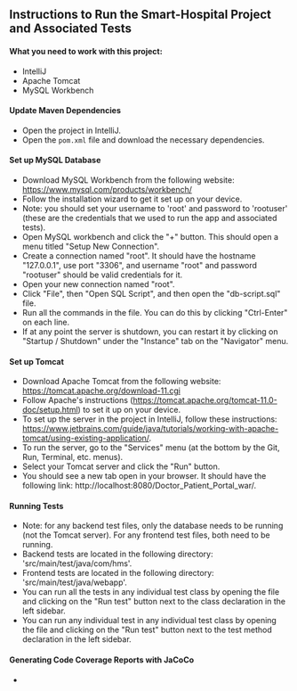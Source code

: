 ## Instructions to Run the Smart-Hospital Project and Associated Tests

#### What you need to work with this project:
* IntelliJ
* Apache Tomcat
* MySQL Workbench 

#### Update Maven Dependencies
* Open the project in IntelliJ.
* Open the `pom.xml` file and download the necessary dependencies.

#### Set up MySQL Database
* Download MySQL Workbench from the following website: https://www.mysql.com/products/workbench/
* Follow the installation wizard to get it set up on your device.
* Note: you should set your username to 'root' and password to 'rootuser' (these are the credentials that we used to run the app and associated tests).
* Open MySQL workbench and click the "+" button. This should open a menu titled "Setup New Connection".
* Create a connection named "root". It should have the hostname "127.0.0.1", use port "3306", and username "root" and password "rootuser" should be valid credentials for it.
* Open your new connection named "root". 
* Click "File", then "Open SQL Script", and then open the "db-script.sql" file.
* Run all the commands in the file. You can do this by clicking "Ctrl-Enter" on each line.
* If at any point the server is shutdown, you can restart it by clicking on "Startup / Shutdown" under the "Instance" tab on the "Navigator" menu. 

#### Set up Tomcat
* Download Apache Tomcat from the following website: https://tomcat.apache.org/download-11.cgi
* Follow Apache's instructions (https://tomcat.apache.org/tomcat-11.0-doc/setup.html) to set it up on your device.
* To set up the server in the project in IntelliJ, follow these instructions: https://www.jetbrains.com/guide/java/tutorials/working-with-apache-tomcat/using-existing-application/.
* To run the server, go to the "Services" menu (at the bottom by the Git, Run, Terminal, etc. menus).
* Select your Tomcat server and click the "Run" button.
* You should see a new tab open in your browser. It should have the following link: http://localhost:8080/Doctor_Patient_Portal_war/.

#### Running Tests
* Note: for any backend test files, only the database needs to be running (not the Tomcat server). For any frontend test files, both need to be running.
* Backend tests are located in the following directory: 'src/main/test/java/com/hms'.
* Frontend tests are located in the following directory: 'src/main/test/java/webapp'.
* You can run all the tests in any individual test class by opening the file and clicking on the "Run test" button next to the class declaration in the left sidebar.
* You can run any individual test in any individual test class by opening the file and clicking on the "Run test" button next to the test method declaration in the left sidebar.

#### Generating Code Coverage Reports with JaCoCo
* 